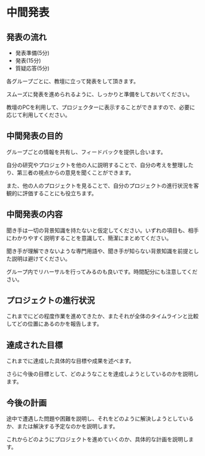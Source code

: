 # 中間発表

## 発表の流れ

- 発表準備(5分)
- 発表(15分)
- 質疑応答(5分)

各グループごとに、教壇に立って発表をして頂きます。

スムーズに発表を進められるように、しっかりと準備をしておいてください。

教壇のPCを利用して、プロジェクターに表示することができますので、必要に応じて利用してください。

## 中間発表の目的

グループごとの情報を共有し、フィードバックを提供し合います。

自分の研究やプロジェクトを他の人に説明することで、自分の考えを整理したり、第三者の視点からの意見を聞くことができます。

また、他の人のプロジェクトを見ることで、自分のプロジェクトの進行状況を客観的に評価することにも役立ちます。

## 中間発表の内容

聞き手は一切の背景知識を持たないと仮定してください。いずれの項目も、相手にわかりやすく説明することを意識して、簡潔にまとめてください。

聞き手が理解できないような専門用語や、聞き手が知らない背景知識を前提とした説明は避けてください。

グループ内でリハーサルを行ってみるのも良いです。時間配分にも注意してください。

## プロジェクトの進行状況

これまでにどの程度作業を進めてきたか、またそれが全体のタイムラインと比較してどの位置にあるのかを報告します。

## 達成された目標

これまでに達成した具体的な目標や成果を述べます。

さらに今後の目標として、どのようなことを達成しようとしているのかを説明します。

## 今後の計画

途中で遭遇した問題や困難を説明し、それをどのように解決しようとしているか、または解決する予定なのかを説明します。

これからどのようにプロジェクトを進めていくのか、具体的な計画を説明します。

